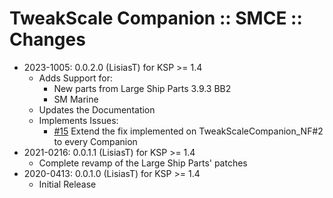 # TweakScale Companion :: SMCE :: Changes

* 2023-1005: 0.0.2.0 (LisiasT) for KSP >= 1.4
	+ Adds Support for:
		-  New parts from Large Ship Parts 3.9.3 BB2
		-  SM Marine
	+ Updates the Documentation
	+ Implements Issues:
		- [#15](https://github.com/TweakScale/Companion/issues/15) Extend the fix implemented on TweakScaleCompanion_NF#2 to every Companion
* 2021-0216: 0.0.1.1 (LisiasT) for KSP >= 1.4
	+ Complete revamp of the Large Ship Parts' patches
* 2020-0413: 0.0.1.0 (LisiasT) for KSP >= 1.4
	+ Initial Release
